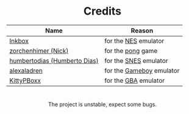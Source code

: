 <div align="center">
  <h1>Credits</h1>
  
  | Name | Reason |
  |------|--------|
  | <a href="https://www.youtube.com/@InkboxSoftware">Inkbox</a> | for the <a href="https://notin.tokyo/nes/">NES</a> emulator |
  | <a href="https://github.com/zorchenhimer">zorchenhimer (Nick) | for the <a href="https://github.com/zorchenhimer/nes-pong/releases/latest">pong</a> game |
  | <a href="https://github.com/humbertodias">humbertodias (Humberto Dias) | for the <a href="https://github.com/humbertodias/emscripten-js-snes-games">SNES</a> emulator |
  | <a href="https://github.com/alexaladren">alexaladren</a> | for the <a href="https://github.com/alexaladren/jsgameboy">Gameboy</a> emulator |
  | <a href="https://github.com/KittyPBoxx">KittyPBoxx</a> | for the <a href="https://github.com/KittyPBoxx/IodineGBAEnhanced">GBA</a> emulator |

#

  <p>The project is unstable, expect some bugs.</p>
